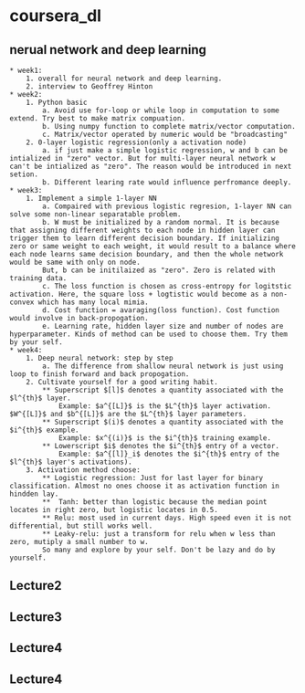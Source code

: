 # coursera_dl
## nerual network and deep learning
    * week1:
        1. overall for neural network and deep learning.
        2. interview to Geoffrey Hinton
    * week2:
        1. Python basic
            a. Avoid use for-loop or while loop in computation to some extend. Try best to make matrix compuation.
            b. Using numpy function to complete matrix/vector computation.
            c. Matrix/vector operated by numeric would be "broadcasting"
        2. 0-layer logistic regression(only a activation node)
            a. if just make a simple logistic regression, w and b can be intialized in "zero" vector. But for multi-layer neural network w can't be intialized as "zero". The reason would be introduced in next setion.
            b. Different learing rate would influence perfromance deeply.
    * week3: 
        1. Implement a simple 1-layer NN
            a. Compaired with previous logistic regresion, 1-layer NN can solve some non-linear separatable problem.
            b. W must be initialized by a random normal. It is because that assigning different weights to each node in hidden layer can trigger them to learn different decision boundary. If initializing zero or same weight to each weight, it would result to a balance where each node learns same decision boundary, and then the whole network would be same with only on node. 
            But, b can be initilaized as "zero". Zero is related with training data.
            c. The loss function is chosen as cross-entropy for logitstic activation. Here, the square loss + logtistic would become as a non-convex which has many local mimia. 
            d. Cost function = avaraging(loss function). Cost function would involve in back-propogation. 
            e. Learning rate, hidden layer size and number of nodes are hyperparameter. Kinds of method can be used to choose them. Try them by your self.
    * week4:
        1. Deep neural network: step by step
            a. The difference from shallow neural network is just using loop to finish forward and back propogation.
        2. Cultivate yourself for a good writing habit. 
            ** Superscript $[l]$ denotes a quantity associated with the $l^{th}$ layer.
                Example: $a^{[L]}$ is the $L^{th}$ layer activation. $W^{[L]}$ and $b^{[L]}$ are the $L^{th}$ layer parameters.
            ** Superscript $(i)$ denotes a quantity associated with the $i^{th}$ example.
                Example: $x^{(i)}$ is the $i^{th}$ training example.
            ** Lowerscript $i$ denotes the $i^{th}$ entry of a vector.
                Example: $a^{[l]}_i$ denotes the $i^{th}$ entry of the $l^{th}$ layer's activations).
        3. Activation method choose:
            ** Logistic regression: Just for last layer for binary classification. Almost no ones choose it as activation function in hindden lay.
            **  Tanh: better than logistic because the median point locates in right zero, but logistic locates in 0.5. 
            ** Relu: most used in current days. High speed even it is not differential, but still works well. 
            ** Leaky-relu: just a transform for relu when w less than zero, mutiply a small number to w.
            So many and explore by your self. Don't be lazy and do by yourself.
## Lecture2
## Lecture3
## Lecture4
## Lecture4
